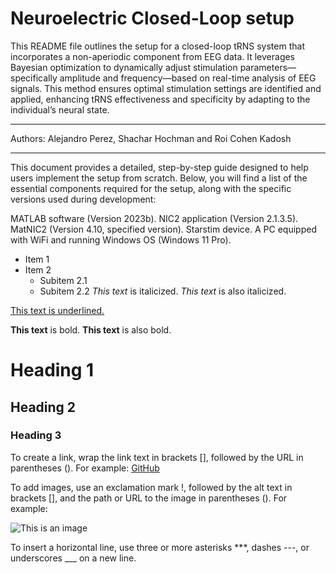 # Neuroelectric Closed-Loop setup
This README file outlines the setup for a closed-loop tRNS system that incorporates a non-aperiodic component from EEG data. It leverages Bayesian optimization to dynamically adjust stimulation parameters—specifically amplitude and frequency—based on real-time analysis of EEG signals. This method ensures optimal stimulation settings are identified and applied, enhancing tRNS effectiveness and specificity by adapting to the individual’s neural state.
___
Authors: Alejandro Perez, Shachar Hochman and Roi Cohen Kadosh
___
This document provides a detailed, step-by-step guide designed to help users implement the setup from scratch.
Below, you will find a list of the essential components required for the setup, along with the specific versions used during development:

MATLAB software (Version 2023b).
NIC2 application (Version 2.1.3.5).
MatNIC2 (Version 4.10, specified version).
Starstim device.
A PC equipped with WiFi and running Windows OS (Windows 11 Pro).

* Item 1
* Item 2
  * Subitem 2.1
  * Subitem 2.2
*This text* is italicized.
_This text_ is also italicized.

<u>This text is underlined.</u>

**This text** is bold.
__This text__ is also bold.

# Heading 1
## Heading 2
### Heading 3

To create a link, wrap the link text in brackets [], followed by the URL in parentheses (). For example:
[GitHub](http://github.com)

To add images, use an exclamation mark !, followed by the alt text in brackets [], and the path or URL to the image in parentheses (). For example:

![This is an image](http://url/to/image.png)

To insert a horizontal line, use three or more asterisks ***, dashes ---, or underscores ___ on a new line. 



